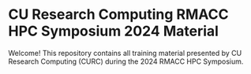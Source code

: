 # CU Research Computing RMACC HPC Symposium 2024 Material

Welcome! This repository contains all training material presented by CU Research Computing (CURC) during the 2024 RMACC HPC Symposium. 

